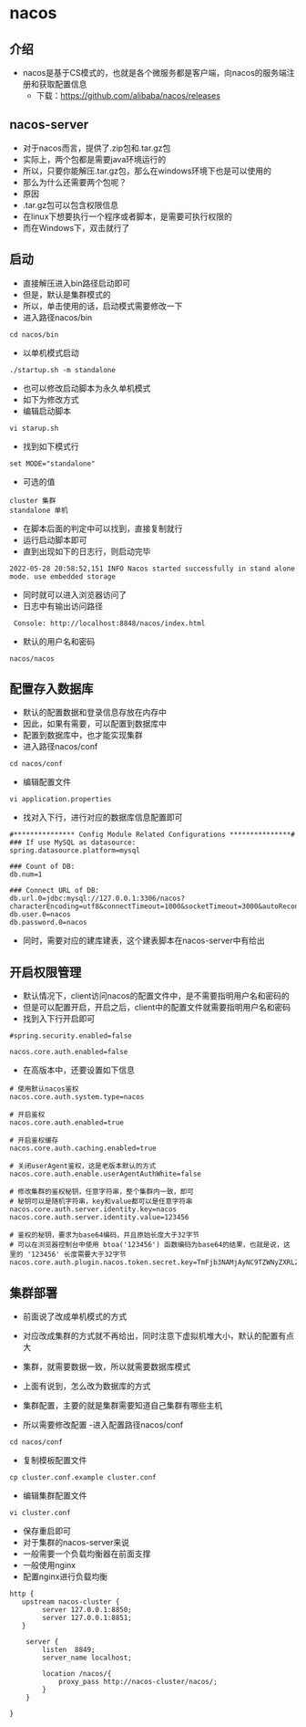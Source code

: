 # nacos

## 介绍
- nacos是基于CS模式的，也就是各个微服务都是客户端，向nacos的服务端注册和获取配置信息
  - 下载：https://github.com/alibaba/nacos/releases

## nacos-server
- 对于nacos而言，提供了.zip包和.tar.gz包
- 实际上，两个包都是需要java环境运行的
- 所以，只要你能解压.tar.gz包，那么在windows环境下也是可以使用的
- 那么为什么还需要两个包呢？
- 原因
- .tar.gz包可以包含权限信息
- 在linux下想要执行一个程序或者脚本，是需要可执行权限的
- 而在Windows下，双击就行了

## 启动
- 直接解压进入bin路径启动即可
- 但是，默认是集群模式的
- 所以，单击使用的话，启动模式需要修改一下
- 进入路径nacos/bin
```
cd nacos/bin
```
- 以单机模式启动
```
./startup.sh -m standalone
```
- 也可以修改启动脚本为永久单机模式
- 如下为修改方式
- 编辑启动脚本
```
vi starup.sh
```
- 找到如下模式行
```
set MODE="standalone"
```
- 可选的值
```
cluster 集群
standalone 单机
```
- 在脚本后面的判定中可以找到，直接复制就行
- 运行启动脚本即可
- 直到出现如下的日志行，则启动完毕
```
2022-05-28 20:58:52,151 INFO Nacos started successfully in stand alone mode. use embedded storage
```
- 同时就可以进入浏览器访问了
- 日志中有输出访问路径
```
 Console: http://localhost:8848/nacos/index.html
```
- 默认的用户名和密码
```
nacos/nacos
```


## 配置存入数据库
- 默认的配置数据和登录信息存放在内存中
- 因此，如果有需要，可以配置到数据库中
- 配置到数据库中，也才能实现集群
- 进入路径nacos/conf
```
cd nacos/conf
```
- 编辑配置文件
```
vi application.properties
```
- 找对入下行，进行对应的数据库信息配置即可
```
#*************** Config Module Related Configurations ***************#
### If use MySQL as datasource:
spring.datasource.platform=mysql

### Count of DB:
db.num=1

### Connect URL of DB:
db.url.0=jdbc:mysql://127.0.0.1:3306/nacos?characterEncoding=utf8&connectTimeout=1000&socketTimeout=3000&autoReconnect=true&useUnicode=true&useSSL=false&serverTimezone=UTC&allowPublicKeyReetrieval=true
db.user.0=nacos
db.password.0=nacos
```
- 同时，需要对应的建库建表，这个建表脚本在nacos-server中有给出

## 开启权限管理
- 默认情况下，client访问nacos的配置文件中，是不需要指明用户名和密码的
- 但是可以配置开启，开启之后，client中的配置文件就需要指明用户名和密码
- 找到入下行开启即可
```
#spring.security.enabled=false

nacos.core.auth.enabled=false
```
- 在高版本中，还要设置如下信息
```
# 使用默认nacos鉴权
nacos.core.auth.system.type=nacos

# 开启鉴权
nacos.core.auth.enabled=true

# 开启鉴权缓存
nacos.core.auth.caching.enabled=true

# 关闭userAgent鉴权，这是老版本默认的方式
nacos.core.auth.enable.userAgentAuthWhite=false

# 修改集群的鉴权秘钥，任意字符串，整个集群内一致，即可
# 秘钥可以是随机字符串，key和value都可以是任意字符串
nacos.core.auth.server.identity.key=nacos
nacos.core.auth.server.identity.value=123456

# 鉴权的秘钥，要求为base64编码，并且原始长度大于32字节
# 可以在浏览器控制台中使用 btoa('123456') 函数编码为base64的结果，也就是说，这里的 '123456' 长度需要大于32字节
nacos.core.auth.plugin.nacos.token.secret.key=TmFjb3NAMjAyNC9TZWNyZXRLZXkldEhVJllUeWpIR0ZSJV4mVXRyckZHSFU4KElKSFkoSUpVJjVURyVeJipoYg==
```

## 集群部署
- 前面说了改成单机模式的方式
- 对应改成集群的方式就不再给出，同时注意下虚拟机堆大小，默认的配置有点大
- 集群，就需要数据一致，所以就需要数据库模式
- 上面有说到，怎么改为数据库的方式

- 集群配置，主要的就是集群需要知道自己集群有哪些主机
- 所以需要修改配置
  -进入配置路径nacos/conf
```
cd nacos/conf
```
- 复制模板配置文件
```
cp cluster.conf.example cluster.conf
```
- 编辑集群配置文件
```
vi cluster.conf
```
- 保存重启即可
- 对于集群的nacos-server来说
- 一般需要一个负载均衡器在前面支撑
- 一般使用nginx
- 配置nginx进行负载均衡
```
http {
   upstream nacos-cluster {
        server 127.0.0.1:8850;
        server 127.0.0.1:8851;   
   }

    server {
        listen  8849;
        server_name localhost;

        location /nacos/{
            proxy_pass http://nacos-cluster/nacos/;
        }
    }

}
```

